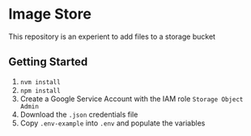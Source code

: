 # Image Store

This repository is an experient to add files to a storage bucket

## Getting Started

1. `nvm install`
1. `npm install`
1. Create a Google Service Account with the IAM role `Storage Object Admin`
1. Download the `.json` credentials file
1. Copy `.env-example` into `.env` and populate the variables

